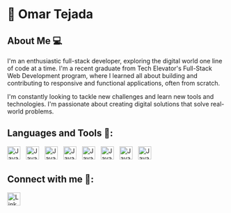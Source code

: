 # :wave: Omar Tejada

## About Me :computer: 
I'm an enthusiastic full-stack developer, exploring the digital world one line of code at a time.  I'm a recent graduate from Tech Elevator's Full-Stack Web Development program, where I learned all about building and contributing to responsive and functional applications, often from scratch. 

I'm constantly looking to tackle new challenges and learn new tools and technologies. I'm passionate about creating digital solutions that solve real-world problems.
</br>

## Languages and Tools :triangular_ruler::
<img align="left" alt="Java" width="30px" style="padding-right:10px;" src="https://cdn.jsdelivr.net/gh/devicons/devicon/icons/java/java-original-wordmark.svg" />
<img align="left" alt="Java" width="30px" style="padding-right:10px;" src="https://cdn.jsdelivr.net/gh/devicons/devicon/icons/postgresql/postgresql-original-wordmark.svg" />
<img align="left" alt="Java" width="30px" style="padding-right:10px;" src="https://cdn.jsdelivr.net/gh/devicons/devicon/icons/javascript/javascript-original.svg" />
<img align="left" alt="Java" width="30px" style="padding-right:10px;" src="https://cdn.jsdelivr.net/gh/devicons/devicon/icons/vuejs/vuejs-original-wordmark.svg" />
<img align="left" alt="Java" width="30px" style="padding-right:10px;" src="https://cdn.jsdelivr.net/gh/devicons/devicon/icons/html5/html5-original-wordmark.svg" />
<img align="left" alt="Java" width="30px" style="padding-right:10px;" src="https://cdn.jsdelivr.net/gh/devicons/devicon/icons/css3/css3-original-wordmark.svg" />
<img align="left" alt="Java" width="30px" style="padding-right:10px;" src="https://cdn.jsdelivr.net/gh/devicons/devicon/icons/gitlab/gitlab-original-wordmark.svg" />
<img align="left" alt="Java" width="30px" style="padding-right:10px;" src="https://cdn.jsdelivr.net/gh/devicons/devicon/icons/github/github-original-wordmark.svg" />
 
</br>
</br>

## Connect with me :iphone::
[<img align="left" alt="LinkedIn" width="30px" src="https://cdn.jsdelivr.net/gh/devicons/devicon/icons/linkedin/linkedin-original.svg" style="padding-right:10px;" >](https://www.linkedin.com/in/josue-o-tejada/)









